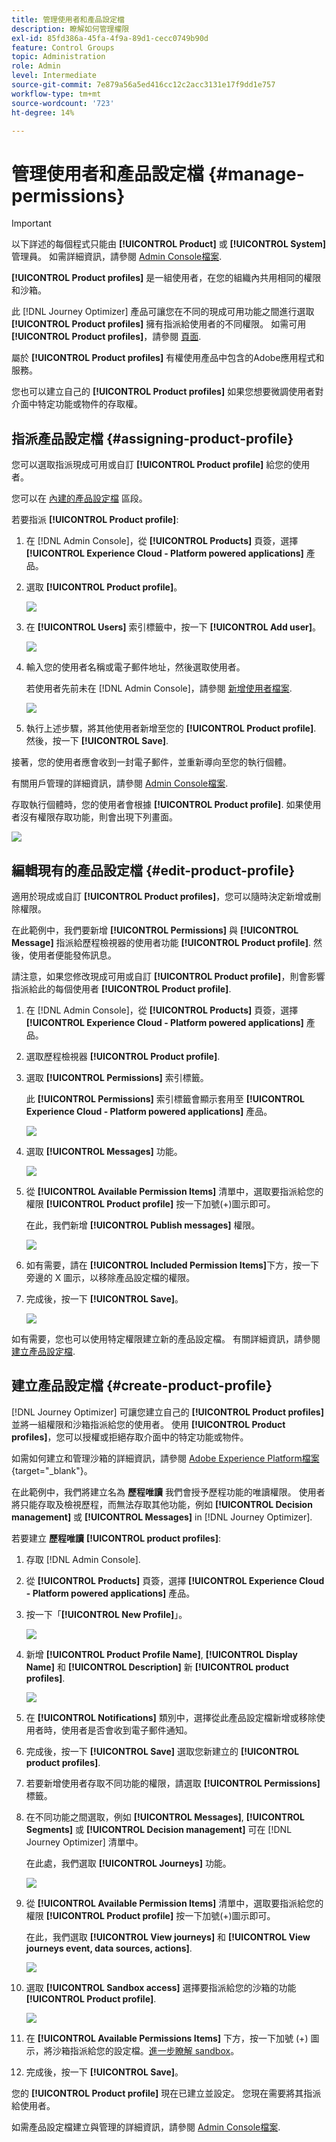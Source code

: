 ```yaml
---
title: 管理使用者和產品設定檔
description: 瞭解如何管理權限
exl-id: 85fd386a-45fa-4f9a-89d1-cecc0749b90d
feature: Control Groups
topic: Administration
role: Admin
level: Intermediate
source-git-commit: 7e879a56a5ed416cc12c2acc3131e17f9dd1e757
workflow-type: tm+mt
source-wordcount: '723'
ht-degree: 14%

---
```


# 管理使用者和產品設定檔 {#manage-permissions}

>[!IMPORTANT]
>
> 以下詳述的每個程式只能由 **[!UICONTROL Product]** 或 **[!UICONTROL System]** 管理員。 如需詳細資訊，請參閱 [Admin Console檔案](https://helpx.adobe.com/enterprise/admin-guide.html/enterprise/using/admin-roles.ug.html).

**[!UICONTROL Product profiles]** 是一組使用者，在您的組織內共用相同的權限和沙箱。

此 [!DNL Journey Optimizer] 產品可讓您在不同的現成可用功能之間進行選取 **[!UICONTROL Product profiles]** 擁有指派給使用者的不同權限。 如需可用 **[!UICONTROL Product profiles]**，請參閱 [頁面](ootb-product-profiles.md).

屬於 **[!UICONTROL Product profiles]** 有權使用產品中包含的Adobe應用程式和服務。

您也可以建立自己的 **[!UICONTROL Product profiles]** 如果您想要微調使用者對介面中特定功能或物件的存取權。

## 指派產品設定檔 {#assigning-product-profile}

您可以選取指派現成可用或自訂 **[!UICONTROL Product profile]** 給您的使用者。

您可以在 [內建的產品設定檔](ootb-product-profiles.md) 區段。

若要指派 **[!UICONTROL Product profile]**:

1. 在 [!DNL Admin Console]，從 **[!UICONTROL Products]** 頁簽，選擇 **[!UICONTROL Experience Cloud - Platform powered applications]** 產品。

1. 選取 **[!UICONTROL Product profile]**。

   ![](../assets/do-not-localize/access_control_2.png)

1. 在 **[!UICONTROL Users]** 索引標籤中，按一下 **[!UICONTROL Add user]**。

   ![](../assets/do-not-localize/access_control_3.png)

1. 輸入您的使用者名稱或電子郵件地址，然後選取使用者。

   若使用者先前未在 [!DNL Admin Console]，請參閱 [新增使用者檔案](https://helpx.adobe.com/enterprise/admin-guide.html/enterprise/using/manage-users-individually.ug.html#add-users).

   ![](../assets/do-not-localize/access_control_4.png)

1. 執行上述步驟，將其他使用者新增至您的 **[!UICONTROL Product profile]**. 然後，按一下 **[!UICONTROL Save]**.

接著，您的使用者應會收到一封電子郵件，並重新導向至您的執行個體。

有關用戶管理的詳細資訊，請參閱 [Admin Console檔案](https://helpx.adobe.com/enterprise/admin-guide.html/enterprise/using/manage-users-individually.ug.html).

存取執行個體時，您的使用者會根據 **[!UICONTROL Product profile]**. 如果使用者沒有權限存取功能，則會出現下列畫面。

![](../assets/do-not-localize/access_control_1.png)

## 編輯現有的產品設定檔 {#edit-product-profile}

適用於現成或自訂 **[!UICONTROL Product profiles]**，您可以隨時決定新增或刪除權限。

在此範例中，我們要新增 **[!UICONTROL Permissions]** 與 **[!UICONTROL Message]** 指派給歷程檢視器的使用者功能 **[!UICONTROL Product profile]**. 然後，使用者便能發佈訊息。

請注意，如果您修改現成可用或自訂 **[!UICONTROL Product profile]**，則會影響指派給此的每個使用者 **[!UICONTROL Product profile]**.

1. 在 [!DNL Admin Console]，從 **[!UICONTROL Products]** 頁簽，選擇 **[!UICONTROL Experience Cloud - Platform powered applications]** 產品。

1. 選取歷程檢視器 **[!UICONTROL Product profile]**.

1. 選取 **[!UICONTROL Permissions]** 索引標籤。

   此 **[!UICONTROL Permissions]** 索引標籤會顯示套用至 **[!UICONTROL Experience Cloud - Platform powered applications]** 產品。

   ![](../assets/do-not-localize/access_control_5.png)

1. 選取 **[!UICONTROL Messages]** 功能。

   ![](../assets/do-not-localize/access_control_6.png)

1. 從 **[!UICONTROL Available Permission Items]** 清單中，選取要指派給您的權限 **[!UICONTROL Product profile]** 按一下加號(+)圖示即可。

   在此，我們新增 **[!UICONTROL Publish messages]** 權限。

   ![](../assets/do-not-localize/access_control_7.png)

1. 如有需要，請在 **[!UICONTROL Included Permission Items]**&#x200B;下方，按一下旁邊的 X 圖示，以移除產品設定檔的權限。

1. 完成後，按一下 **[!UICONTROL Save]**。

   ![](../assets/do-not-localize/access_control_8.png)

如有需要，您也可以使用特定權限建立新的產品設定檔。 有關詳細資訊，請參閱 [建立產品設定檔](#create-product-profile).

## 建立產品設定檔 {#create-product-profile}

[!DNL Journey Optimizer] 可讓您建立自己的 **[!UICONTROL Product profiles]** 並將一組權限和沙箱指派給您的使用者。 使用 **[!UICONTROL Product profiles]**，您可以授權或拒絕存取介面中的特定功能或物件。

如需如何建立和管理沙箱的詳細資訊，請參閱 [Adobe Experience Platform檔案](https://experienceleague.adobe.com/docs/experience-platform/sandbox/ui/user-guide.html?lang=zh-Hant){target=&quot;_blank&quot;}。

在此範例中，我們將建立名為 **歷程唯讀** 我們會授予歷程功能的唯讀權限。 使用者將只能存取及檢視歷程，而無法存取其他功能，例如 **[!UICONTROL Decision management]** 或 **[!UICONTROL Messages]** in [!DNL Journey Optimizer].

若要建立 **歷程唯讀** **[!UICONTROL product profiles]**:

1. 存取 [!DNL Admin Console].

1. 從 **[!UICONTROL Products]** 頁簽，選擇 **[!UICONTROL Experience Cloud - Platform powered applications]** 產品。

1. 按一下「**[!UICONTROL New Profile]**」。

   ![](../assets/do-not-localize/access_control_9.png)

1. 新增 **[!UICONTROL Product Profile Name]**, **[!UICONTROL Display Name]** 和 **[!UICONTROL Description]** 新 **[!UICONTROL product profiles]**.

   ![](../assets/do-not-localize/access_control_10.png)

1. 在 **[!UICONTROL Notifications]** 類別中，選擇從此產品設定檔新增或移除使用者時，使用者是否會收到電子郵件通知。

1. 完成後，按一下 **[!UICONTROL Save]** 選取您新建立的 **[!UICONTROL product profiles]**.

1. 若要新增使用者存取不同功能的權限，請選取 **[!UICONTROL Permissions]** 標籤。

1. 在不同功能之間選取，例如 **[!UICONTROL Messages]**, **[!UICONTROL Segments]** 或 **[!UICONTROL Decision management]** 可在 [!DNL Journey Optimizer] 清單中。

   在此處，我們選取 **[!UICONTROL Journeys]** 功能。

   ![](../assets/do-not-localize/access_control_11.png)

1. 從 **[!UICONTROL Available Permission Items]** 清單中，選取要指派給您的權限 **[!UICONTROL Product profile]** 按一下加號(+)圖示即可。

   在此，我們選取 **[!UICONTROL View journeys]** 和 **[!UICONTROL View journeys event, data sources, actions]**.

   ![](../assets/do-not-localize/access_control_12.png)

1. 選取 **[!UICONTROL Sandbox access]** 選擇要指派給您的沙箱的功能 **[!UICONTROL Product profile]**.

   ![](../assets/do-not-localize/access_control_13.png)

1. 在 **[!UICONTROL Available Permissions Items]** 下方，按一下加號 (+) 圖示，將沙箱指派給您的設定檔。[進一步瞭解 sandbox](sandboxes.md)。

1. 完成後，按一下 **[!UICONTROL Save]**。

您的 **[!UICONTROL Product profile]** 現在已建立並設定。 您現在需要將其指派給使用者。

如需產品設定檔建立與管理的詳細資訊，請參閱 [Admin Console檔案](https://helpx.adobe.com/enterprise/admin-guide.html/enterprise/using/manage-product-profiles.ug.html).
